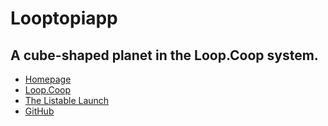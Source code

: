 # Looptopiapp

## A cube-shaped planet in the Loop.Coop system.

- [Homepage](https://loopdotcoop.github.io/looptopiapp/)
- [Loop.Coop](http://loop.coop/)
- [The Listable Launch](https://vimeo.com/109925133)
- [GitHub](https://github.com/loopdotcoop/looptopiapp)
